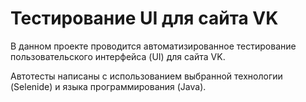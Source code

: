 # Тестирование UI для сайта VK

В данном проекте проводится автоматизированное тестирование пользовательского интерфейса (UI) для сайта VK. 

Автотесты написаны с использованием выбранной технологии (Selenide) и языка программирования (Java).
